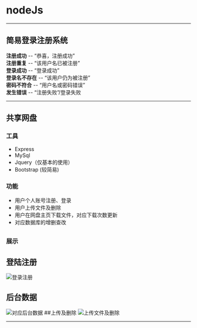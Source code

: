 # nodeJs

---------
## 简易登录注册系统  
**注册成功** -- “恭喜，注册成功”  
**注册重复** -- “该用户名已被注册”  
**登录成功** -- “登录成功”  
**登录名不存在** -- “该用户仍为被注册”  
**密码不符合** -- “用户名或密码错误”  
**发生错误** -- “注册失败”/登录失败  

-----------

## 共享网盘

### 工具
 * Express
 * MySql
 * Jquery（仅基本的使用）
 * Bootstrap (较简易)
### 功能
 * 用户个人账号注册、登录
 * 用户上传文件及删除
 * 用户在网盘主页下载文件，对应下载次数更新
 * 对应数据库的增删查改
##
### 展示
## 登陆注册
![登录注册](https://user-images.githubusercontent.com/94679657/179344746-fd854cec-5c7e-4fde-9fab-8c921f53ad20.png)
## 后台数据
![对应后台数据](https://user-images.githubusercontent.com/94679657/179344755-a7b36d1b-f740-4833-9b76-40d27c8fad50.png)
##上传及删除
![上传文件及删除](https://user-images.githubusercontent.com/94679657/179344762-be497998-fee0-4dac-a247-54cc14c7d13a.png)


---
